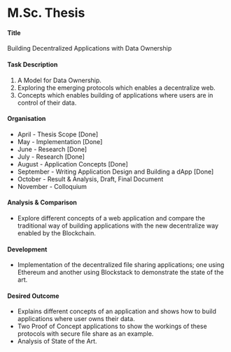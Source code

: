 # M.Sc. Thesis

#### Title

Building Decentralized Applications with Data Ownership

#### Task Description

1. A Model for Data Ownership.
2. Exploring the emerging protocols which enables a decentralize web.
3. Concepts which enables building of applications where users are in control of their data.

#### Organisation

- April - Thesis Scope [Done]
- May - Implementation [Done]
- June - Research [Done]
- July - Research [Done]
- August - Application Concepts [Done]
- September - Writing Application Design and Building a dApp [Done]
- October - Result & Analysis, Draft, Final Document
- November - Colloquium

#### Analysis & Comparison

- Explore different concepts of a web application and compare the traditional way of building applications with the new decentralize way enabled by the Blockchain.

#### Development

- Implementation of the decentralized file sharing applications; one using Ethereum and another using Blockstack to demonstrate the state of the art.

#### Desired Outcome

- Explains different concepts of an application and shows how to build applications where user owns their data.
- Two Proof of Concept applications to show the workings of these protocols with secure file share as an example.
- Analysis of State of the Art.
